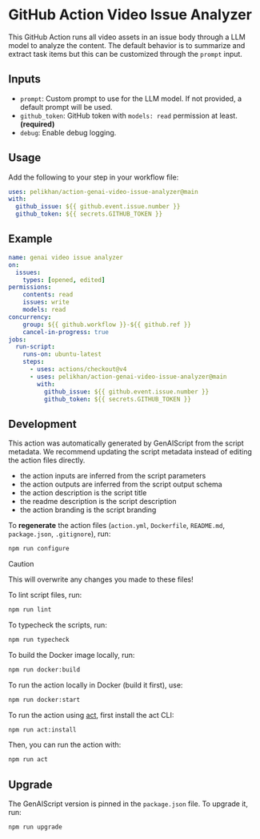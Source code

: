 # GitHub Action Video Issue Analyzer

This GitHub Action runs all video assets in an issue body through a LLM model to analyze the content.
The default behavior is to summarize and extract task items but this can be customized through the `prompt` input.

## Inputs

- `prompt`: Custom prompt to use for the LLM model. If not provided, a default prompt will be used.
- `github_token`: GitHub token with `models: read` permission at least. **(required)**
- `debug`: Enable debug logging.

## Usage

Add the following to your step in your workflow file:

```yaml
uses: pelikhan/action-genai-video-issue-analyzer@main
with:
  github_issue: ${{ github.event.issue.number }}
  github_token: ${{ secrets.GITHUB_TOKEN }}
```

## Example

```yaml
name: genai video issue analyzer
on:
  issues:
    types: [opened, edited]
permissions:
    contents: read
    issues: write
    models: read
concurrency:
    group: ${{ github.workflow }}-${{ github.ref }}
    cancel-in-progress: true
jobs:
  run-script:
    runs-on: ubuntu-latest
    steps:
      - uses: actions/checkout@v4
      - uses: pelikhan/action-genai-video-issue-analyzer@main
        with:
          github_issue: ${{ github.event.issue.number }}
          github_token: ${{ secrets.GITHUB_TOKEN }}
```

## Development

This action was automatically generated by GenAIScript from the script metadata.
We recommend updating the script metadata instead of editing the action files directly.

- the action inputs are inferred from the script parameters
- the action outputs are inferred from the script output schema
- the action description is the script title
- the readme description is the script description
- the action branding is the script branding

To **regenerate** the action files (`action.yml`, `Dockerfile`, `README.md`, `package.json`, `.gitignore`), run:

```bash
npm run configure
```

> [!CAUTION]
> This will overwrite any changes you made to these files!

To lint script files, run:

```bash
npm run lint
```

To typecheck the scripts, run:
```bash
npm run typecheck
```

To build the Docker image locally, run:
```bash
npm run docker:build
```

To run the action locally in Docker (build it first), use:
```bash
npm run docker:start
```

To run the action using [act](https://nektosact.com/), first install the act CLI:

```bash
npm run act:install
```

Then, you can run the action with:

```bash
npm run act
```

## Upgrade

The GenAIScript version is pinned in the `package.json` file. To upgrade it, run:

```bash
npm run upgrade
```
